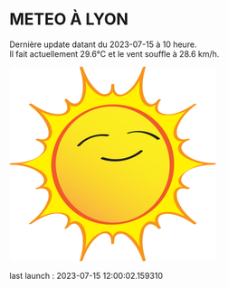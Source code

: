 # METEO À LYON

Dernière update datant du 2023-07-15 à 10 heure.  
Il fait actuellement 29.6°C et le vent souffle à 28.6 km/h.      

![](./.github/sun.png)

last launch : 2023-07-15 12:00:02.159310
